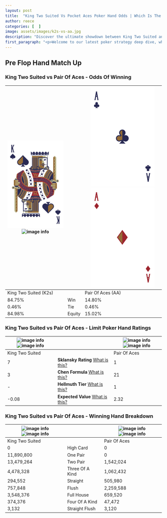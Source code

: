 ```yaml
---
layout: post
title:  "King Two Suited Vs Pocket Aces Poker Hand Odds | Which Is The Better Hand In Poker? A Complete Guide"
author: reece
categories: [  ]
image: assets/images/k2s-vs-aa.jpg
description: "Discover the ultimate showdown between King Two Suited and Pair Of Aces in poker! Uncover the odds, strategies, and scenarios where one hand triumphs over the other. Get ready to up your poker game with this thrilling analysis."
first_paragraph: "<p>Welcome to our latest poker strategy deep dive, where we're pitting two distinct hands against each other in a high-stakes showdown: King Two Suited vs Pair Of Aces.</p><p>In the dynamic world of poker, every decision counts, and knowing which hand holds the upper hand is key to your success at the table.</p><p>In this article, we'll dissect these two hands, explore the scenarios where one dominates the other, and equip you with the knowledge to make strategic choices that can tip the odds in your favor.</p><p>Get ready to unravel the intriguing dynamics of these poker hands and elevate your game to new heights.</p>"
---
```




[comment]: # (sp0)

## Pre Flop Hand Match Up

<div class="table hand-ratings" markdown="1"> 



### King Two Suited vs Pair Of Aces - Odds Of Winning


    
| ![image info](assets/images/hand1/k.png) ![image info](assets/images/hand1/2s.png) |  | ![image info](assets/images/hand2/a.png) ![image info](assets/images/hand2/ao.png) |
| -------- | -------- | -------- |
| King Two Suited (K2s) |  | Pair Of Aces (AA) |
| 84.75% | Win | 14.80% |
| 0.46% | Tie | 0.46% |
| 84.98% | Equity | 15.02% |




[comment]: # (sp1)



### King Two Suited vs Pair Of Aces - Limit Poker Hand Ratings


    
| ![image info](https://www.riverpairs.com/assets/images/hand1/k.png) ![image info](https://www.riverpairs.com/assets/images/hand1/2s.png) |  | ![image info](https://www.riverpairs.com/assets/images/hand2/a.png) ![image info](https://www.riverpairs.com/assets/images/hand2/ao.png) |
| -------- | -------- | -------- |
| King Two Suited |  | Pair Of Aces |
| 7 | **Sklansky Rating** [What is this?](/sklansky-rating-explained) | 1 |
| 3 | **Chen Formula** [What is this?](/chen-formula-explained) | 21 |
| - | **Hellmuth Tier** [What is this?](/Hellmuth-tier-explained) | 1 |
| -0.08 | **Expected Value** [What is this?](/expected-value-explained) | 2.32 |




[comment]: # (sp2)



### King Two Suited vs Pair Of Aces - Winning Hand Breakdown


    
| ![image info](https://www.riverpairs.com/assets/images/hand1/k.png) ![image info](https://www.riverpairs.com/assets/images/hand1/2s.png) |  | ![image info](https://www.riverpairs.com/assets/images/hand2/a.png) ![image info](https://www.riverpairs.com/assets/images/hand2/ao.png) |
| -------- | -------- | -------- |
| King Two Suited |  | Pair Of Aces |
| 0 | High Card | 0 |
| 11,890,800 | One Pair | 0 |
| 13,479,264 | Two Pair | 1,542,024 |
| 4,478,328 | Three Of A Kind | 1,062,432 |
| 294,552 | Straight | 505,980 |
| 757,848 | Flush | 2,259,588 |
| 3,548,376 | Full House | 659,520 |
| 374,376 | Four Of A Kind | 47,472 |
| 3,132 | Straight Flush | 3,120 |




[comment]: # (sp3)



</div>

[comment]: # (sp4)



[comment]: # (sp5)

